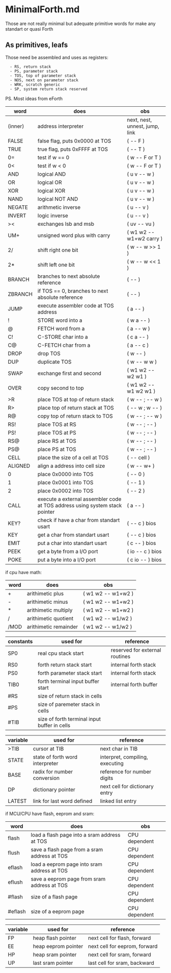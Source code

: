 # MinimalForth.md

Those are not really minimal but adequate primitive words for make any standart or quasi Forth

## As primitives, leafs

Those need be assembled and uses as registers:

      - RS, return stack
      - PS, parameter stack
      - TOS, top of parameter stack
      - NOS, next on parameter stack
      - WRK, scratch generic
      - SP, system return stack reserved

PS. Most ideas from eForth

| word | does | obs |
| -- | -- | -- |
| (inner) | address interpreter | next, nest, unnest, jump, link |
| FALSE | false flag, puts 0x0000 at TOS | ( -- F ) |
| TRUE | true flag, puts 0xFFFF at TOS  | ( -- T ) |
| 0= | test if w == 0 | ( w -- F or T ) |
| 0< | test if w < 0 | ( w -- F or T ) |
| AND | logical AND | ( u v -- w ) |
| OR | logical OR | ( u v -- w ) |
| XOR | logical XOR | ( u v -- w ) |
| NAND | logical NOT AND | ( u v -- w ) |
| NEGATE | arithmetic inverse | ( u -- v ) |
| INVERT | logic inverse | ( u -- v ) |
| >< | exchanges lsb and msb | ( uv -- vu )
| UM+ | unsigned word plus with carry | ( w1 w2 -- w1+w2 carry ) |
| 2/ | shift right one bit | ( w -- w >> 1 ) |
| 2* | shift left one bit | ( w -- w << 1 ) |
| BRANCH | branches to next absolute reference | ( -- ) |
| ZBRANCH | if TOS == 0, branches to next absolute reference | ( -- ) |
| JUMP | execute assembler code at TOS address | ( a -- ) |
| ! | STORE word into a | ( w a -- ) |
| @ | FETCH word from a | ( a -- w ) |
| C! | C-STORE char into a | ( c a -- ) |
| C@ | C-FETCH char from a | ( a -- c ) |
| DROP | drop TOS | ( w -- )|
| DUP | duplicate TOS | ( w -- w w ) |
| SWAP | exchange first and second | ( w1 w2 -- w2 w1 ) |
| OVER | copy second to top | ( w1 w2 -- w1 w2 w1 ) |
| >R | place TOS at top of return stack | ( w -- ; -- w ) |
| R> | place top of return stack at TOS | (  -- w ; w -- ) |
| R@ | copy top of return stack to TOS | ( w -- ; -- w ) |
| RS! | place TOS at RS | ( w -- ; -- ) |
| PS! | place TOS at PS | ( w -- ; -- ) |
| RS@ | place RS at TOS | ( w -- ; -- ) |
| PS@ | place PS at TOS | ( w -- ; -- ) |
| CELL | place the size of a cell at TOS | (  -- cell ) |
| ALIGNED | align a address into cell size | ( w -- w+ ) |
| 0 | place 0x0000 into TOS | ( -- 0 ) |
| 1 | place 0x0001 into TOS | ( -- 1 ) |
| 2 | place 0x0002 into TOS | ( -- 2 ) |
| CALL | execute a external assembler code at TOS address using system stack pointer | ( a -- ) |
| KEY? | check if have a char from standart usart | ( -- c ) bios |
| KEY | get a char from standart usart | ( -- c ) bios |
| EMIT | put a char into standart usart | ( c -- ) bios |
| PEEK | get a byte from a I/O port | ( io -- c ) bios |
| POKE | put a byte into a I/O port | ( c io -- ) bios |

if cpu have math: 

| word | does | obs |
| -- | -- | -- |
| + | arithimetic plus | ( w1 w2 -- w1+w2 ) |
| - | arithimetic minus | ( w1 w2 -- w1+w2 ) |
| * | arithimetic multiply | ( w1 w2 -- w1+w2 ) |
| / | arithimetic quotient | ( w1 w2 -- w1/w2 ) |
| /MOD | arithimetic remainder | ( w1 w2 -- w1/w2 ) |

| constants | used for | reference |
| -- | -- | -- |
| SP0 | real cpu stack start | reserved for external routines |
| RS0 | forth return stack start | internal forth stack |
| PS0 | forth parameter stack start | internal forth stack |
| TIB0 | forth terminal input buffer start | internal forth buffer |
| #RS | size of return stack in cells | |
| #PS | size of paremeter stack in cells | |
| #TIB | size of forth terminal input buffer in cells | |

| variable | used for | reference |
| -- | -- | -- |
| >TIB | cursor at TIB | next char in TIB |
| STATE | state of forth word interpreter | interpret, compiling, executing |
| BASE | radix for number conversion | reference for number digits |
| DP | dictionary pointer | next cell for dictionary entry |
| LATEST | link for last word defined | linked list entry |

if MCU/CPU have flash, eeprom and sram:

| word | does | obs |
| -- | -- | -- |
| flash | load a flash page into a sram address at TOS | CPU dependent |
| flush | save a flash page from a sram address at TOS | CPU dependent |
| eflash | load a eeprom page into sram address at TOS | CPU dependent |
| eflush | save a eeprom page from sram address at TOS | CPU dependent |
| #flash | size of a flash page | CPU dependent |
| #eflash | size of a eeprom page | CPU dependent |

| variable | used for | reference |
| -- | -- | -- |
| FP | heap flash pointer | next cell for flash, forward |
| EE | heap eeprom pointer | next cell for eeprom, forward |
| HP | heap sram pointer | next cell for sram, forward |
| UP | last sram pointer | last cell for sram, backward |

